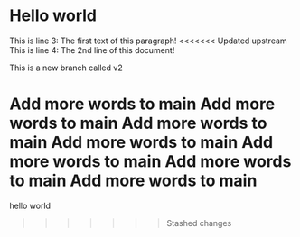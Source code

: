 # Hello world

This is line 3: The first text of this paragraph!
<<<<<<< Updated upstream
This is line 4: The 2nd line of this document!

This is a new branch called v2

Add more words to main
Add more words to main
Add more words to main
Add more words to main
Add more words to main
Add more words to main
Add more words to main
=======
hello world
>>>>>>> Stashed changes
